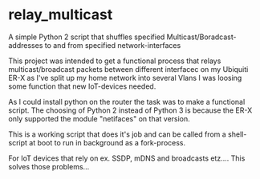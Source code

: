 # relay_multicast
A simple Python 2 script that shuffles specified Multicast/Boradcast-addresses to and from specified network-interfaces

This project was intended to get a functional process that relays multicast/broadcast packets between different interfacec on my Ubiquiti ER-X
as I've split up my home network into several Vlans I was loosing some function that new IoT-devices needed. 

As I could install python on the router the task was to make a functional script. The choosing of Python 2 instead of Python 3 is because the ER-X only supported the module "netifaces" on that version.

This is a working script that does it's job and can be called from a shell-script at boot to run in background as a fork-process.

For IoT devices that rely on ex. SSDP, mDNS and broadcasts etz.... This solves those problems...

